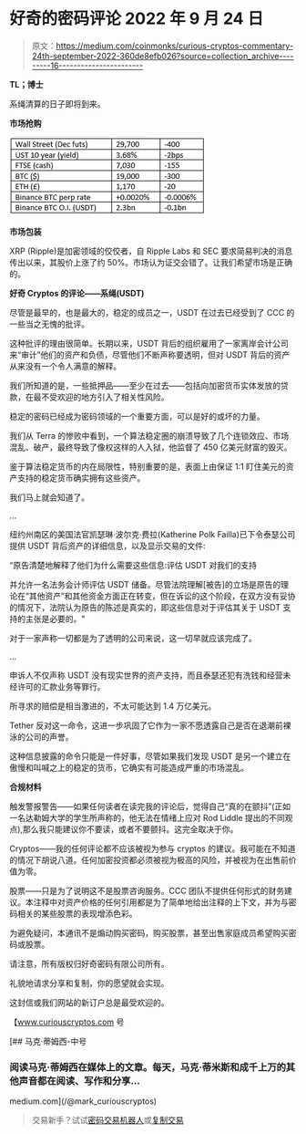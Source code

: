 # 好奇的密码评论 2022 年 9 月 24 日

> 原文：<https://medium.com/coinmonks/curious-cryptos-commentary-24th-september-2022-360de8efb026?source=collection_archive---------16----------------------->

**TL；博士**

系绳清算的日子即将到来。

**市场抢购**

![](img/bfcfdff51873362879ef9e7f9e9ef7de.png)

**市场包装**

XRP (Ripple)是加密领域的佼佼者，自 Ripple Labs 和 SEC 要求简易判决的消息传出以来，其股价上涨了约 50%。市场认为证交会错了。让我们希望市场是正确的。

**好奇 Cryptos 的评论——系绳(USDT)**

尽管是最早的，也是最大的，稳定的成员之一，USDT 在过去已经受到了 CCC 的一些当之无愧的批评。

这种批评的理由很简单。长期以来，USDT 背后的组织雇用了一家离岸会计公司来“审计”他们的资产和负债，尽管他们不断声称要透明，但对 USDT 背后的资产从来没有一个令人满意的解释。

我们所知道的是，一些抵押品——至少在过去——包括向加密货币实体发放的贷款，在最不受欢迎的地方引入了相关性风险。

稳定的密码已经成为密码领域的一个重要方面，可以是好的或坏的力量。

我们从 Terra 的惨败中看到，一个算法稳定圈的崩溃导致了几个连锁效应、市场混乱、破产，最终导致了像权这样的人入狱，他监督了 450 亿美元财富的毁灭。

鉴于算法稳定货币的内在局限性，特别重要的是，表面上由保证 1:1 盯住美元的资产支持的稳定货币确实拥有这些资产。

我们马上就会知道了。

…

纽约州南区的美国法官凯瑟琳·波尔克·费拉(Katherine Polk Failla)已下令泰瑟公司提供 USDT 背后资产的详细信息，以及显示交易的文件:

“原告清楚地解释了他们为什么需要这些信息:评估 USDT 对我们的支持

并允许一名法务会计师评估 USDT 储备。尽管法院理解[被告]的立场是原告的理论在“其他资产”和其他资金方面正在转变，但在诉讼的这个阶段，在双方没有妥协的情况下，法院认为原告的陈述是真实的，即这些信息对于评估其关于 USDT 支持的主张是必要的。"

对于一家声称一切都是为了透明的公司来说，这一切早就应该完成了。

…

申诉人不仅声称 USDT 没有现实世界的资产支持，而且泰瑟还犯有洗钱和经营未经许可的汇款业务等罪行。

所寻求的赔偿是相当激进的，不太可能达到 1.4 万亿美元。

Tether 反对这一命令，这进一步巩固了它作为一家不愿透露自己是否在退潮前裸泳的公司的声誉。

这种信息披露的命令只能是一件好事，尽管如果我们发现 USDT 是另一个建立在傲慢和叫喊之上的稳定的货币，它确实有可能造成严重的市场混乱。

**合规材料**

触发警报警告——如果任何读者在读完我的评论后，觉得自己“真的在颤抖”(正如一名达勒姆大学的学生所声称的，他无法在情绪上应对 Rod Liddle 提出的不同观点),那么我只能建议你不要读，或者不要颤抖。这完全取决于你。

Cryptos——我的任何评论都不应该被视为参与 cryptos 的建议。我可能在不知道的情况下胡说八道。任何加密投资都必须被视为极高的风险，并被视为在出售前价值为零。

股票——只是为了说明这不是股票咨询服务。CCC 团队不提供任何形式的财务建议。本注释中对资产价格的任何引用都是为了简单地给出注释的上下文，并为与密码相关的某些股票的表现增添色彩。

为避免疑问，本通讯不是煽动购买密码，购买股票，甚至出售家庭成员希望购买密码或股票。

请注意，所有版权归好奇密码有限公司所有。

礼貌地请求分享和复制，你的愿望就会实现。

这封信或我们网站的新订户总是最受欢迎的。

【www.curiouscryptos.com 号

[](/@mark_curiouscryptos) [## 马克·蒂姆西-中号

### 阅读马克·蒂姆西在媒体上的文章。每天，马克·蒂米斯和成千上万的其他声音都在阅读、写作和分享…

medium.com](/@mark_curiouscryptos) 

> 交易新手？试试[密码交易机器人](/coinmonks/crypto-trading-bot-c2ffce8acb2a)或[复制交易](/coinmonks/top-10-crypto-copy-trading-platforms-for-beginners-d0c37c7d698c)